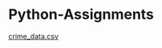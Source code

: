 # Python-Assignments

[crime_data.csv](https://github.com/rushikeshw791/Python-Assignments/files/10277790/crime_data.csv)

